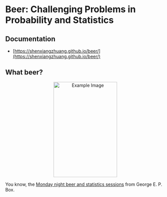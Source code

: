 # Beer: Challenging Problems in Probability and Statistics

## Documentation
- [https://shenxiangzhuang.github.io/beer/](https://shenxiangzhuang.github.io/beer/)

## What beer?


<p align="center">
  <img src="https://news.wisc.edu/story_images/5489/original/GeorgeEPBox-1.jpg" alt="Example Image" width="200" height="300">
</p>

You know, the
[Monday night beer and statistics sessions](https://news.wisc.edu/renowned-statistician-george-box-dies-at-93/)
from George E. P. Box.
